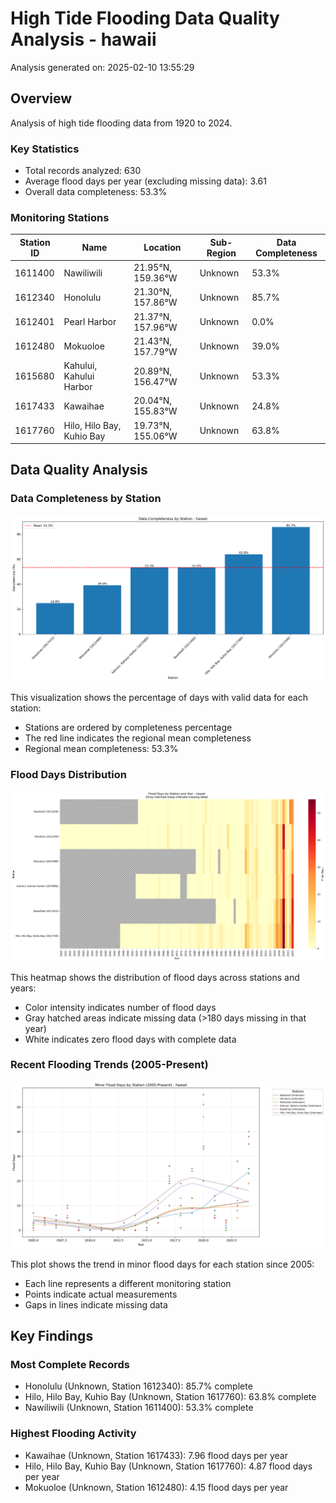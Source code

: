 # High Tide Flooding Data Quality Analysis - hawaii

Analysis generated on: 2025-02-10 13:55:29

## Overview

Analysis of high tide flooding data from 1920 to 2024.

### Key Statistics

- Total records analyzed: 630
- Average flood days per year (excluding missing data): 3.61
- Overall data completeness: 53.3%

### Monitoring Stations

| Station ID | Name | Location | Sub-Region | Data Completeness |
|------------|------|----------|------------|-------------------|
| 1611400 | Nawiliwili | 21.95°N, 159.36°W | Unknown | 53.3% |
| 1612340 | Honolulu | 21.30°N, 157.86°W | Unknown | 85.7% |
| 1612401 | Pearl Harbor | 21.37°N, 157.96°W | Unknown | 0.0% |
| 1612480 | Mokuoloe | 21.43°N, 157.79°W | Unknown | 39.0% |
| 1615680 | Kahului, Kahului Harbor | 20.89°N, 156.47°W | Unknown | 53.3% |
| 1617433 | Kawaihae | 20.04°N, 155.83°W | Unknown | 24.8% |
| 1617760 | Hilo, Hilo Bay, Kuhio Bay | 19.73°N, 155.06°W | Unknown | 63.8% |

## Data Quality Analysis

### Data Completeness by Station

![Data Completeness](hawaii_completeness.png)

This visualization shows the percentage of days with valid data for each station:
- Stations are ordered by completeness percentage
- The red line indicates the regional mean completeness
- Regional mean completeness: 53.3%

### Flood Days Distribution

![Flood Days Heatmap](hawaii_flood_days_heatmap.png)

This heatmap shows the distribution of flood days across stations and years:
- Color intensity indicates number of flood days
- Gray hatched areas indicate missing data (>180 days missing in that year)
- White indicates zero flood days with complete data

### Recent Flooding Trends (2005-Present)

![Flood Days Time Series](hawaii_flood_days_timeseries.png)

This plot shows the trend in minor flood days for each station since 2005:
- Each line represents a different monitoring station
- Points indicate actual measurements
- Gaps in lines indicate missing data

## Key Findings

### Most Complete Records

- Honolulu (Unknown, Station 1612340): 85.7% complete
- Hilo, Hilo Bay, Kuhio Bay (Unknown, Station 1617760): 63.8% complete
- Nawiliwili (Unknown, Station 1611400): 53.3% complete

### Highest Flooding Activity

- Kawaihae (Unknown, Station 1617433): 7.96 flood days per year
- Hilo, Hilo Bay, Kuhio Bay (Unknown, Station 1617760): 4.87 flood days per year
- Mokuoloe (Unknown, Station 1612480): 4.15 flood days per year

